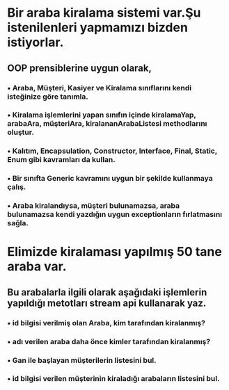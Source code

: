 # Bir araba kiralama sistemi var.Şu istenilenleri yapmamızı bizden istiyorlar.
## OOP prensiblerine uygun olarak,
### • Araba, Müşteri, Kasiyer ve Kiralama sınıflarını kendi isteğinize göre tanımla.
### • Kiralama işlemlerini yapan sınıfın içinde kiralamaYap, arabaAra, müşteriAra, kiralananArabaListesi methodlarını oluştur.
### • Kalıtım, Encapsulation, Constructor, Interface, Final, Static, Enum gibi kavramları da kullan.
### • Bir sınıfta Generic kavramını uygun bir şekilde kullanmaya çalış.
### • Araba kiralandıysa, müşteri bulunamazsa, araba bulunamazsa kendi yazdığın uygun exceptionların fırlatmasını sağla.


# Elimizde kiralaması yapılmış 50 tane araba var. 
## Bu arabalarla ilgili olarak aşağıdaki işlemlerin yapıldığı metotları stream api kullanarak yaz.
### • id bilgisi verilmiş olan Araba, kim tarafından kiralanmış?
### • adı verilen araba daha önce kimler tarafından kiralanmış?
### • Gan ile başlayan müşterilerin listesini bul.
### • id bilgisi verilen müşterinin kiraladığı arabaların listesini bul.